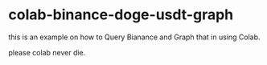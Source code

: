 # colab-binance-doge-usdt-graph
this is an example on how to Query Bianance and Graph that in using Colab. 

please colab never die. 
